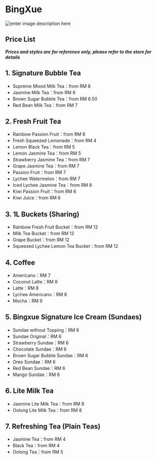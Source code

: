 ﻿# BingXue

![enter image description here](https://img.xmummap.com/G_bingxue_logo.png)

## Price List

**_Prices and styles are for reference only, please refer to the store for details_**

## 1. Signature Bubble Tea

- Supreme Mixed Milk Tea：from RM 8
- Jasmine Milk Tea：from RM 6
- Brown Sugar Bubble Tea：from RM 6.50
- Red Bean Milk Tea：from RM 7

## 2. Fresh Fruit Tea

- Rainbow Passion Fruit：from RM 8
- Fresh Squeezed Lemonade：from RM 4
- Lemon Black Tea：from RM 5
- Lemon Jasmine Tea：from RM 5
- Strawberry Jasmine Tea：from RM 7
- Grape Jasmine Tea：from RM 7
- Passion Fruit：from RM 7
- Lychee Watermelon：from RM 7
- Iced Lychee Jasmine Tea：from RM 8
- Kiwi Passion Fruit：from RM 6
- Kiwi Juice：from RM 6

## 3. 1L Buckets (Sharing)

- Rainbow Fresh Fruit Bucket：from RM 12
- Milk Tea Bucket：from RM 12
- Grape Bucket：from RM 12
- Squeezed Lychee Lemon Tea Bucket：from RM 12

## 4. Coffee

- Americano：RM 7
- Coconut Latte：RM 8
- Latte：RM 8
- Lychee Americano：RM 8
- Mocha：RM 9

## 5. Bingxue Signature Ice Cream (Sundaes)

- Sundae without Topping：RM 6
- Sundae Original：RM 6
- Strawberry Sundae：RM 6
- Chocolate Sundae：RM 6
- Brown Sugar Bubble Sundae：RM 6
- Oreo Sundae：RM 6
- Red Bean Sundae：RM 6
- Mango Sundae：RM 6

## 6. Lite Milk Tea

- Jasmine Lite Milk Tea：from RM 8
- Oolong Lite Milk Tea：from RM 8

## 7. Refreshing Tea (Plain Teas)

- Jasmine Tea：from RM 4
- Black Tea：from RM 4
- Oolong Tea：from RM 5
